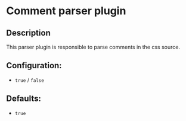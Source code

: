 # Comment parser plugin #

## Description ##
This parser plugin is responsible to parse comments in the css source.

## Configuration: ##
  * `true` / `false`

## Defaults: ##
  * `true`